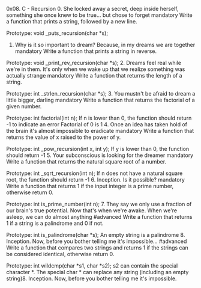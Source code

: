 0x08. C - Recursion
0. She locked away a secret, deep inside herself, something she once knew to be true... but chose to forget
mandatory
Write a function that prints a string, followed by a new line.

Prototype: void _puts_recursion(char *s);
1. Why is it so important to dream? Because, in my dreams we are together
mandatory
Write a function that prints a string in reverse.

Prototype: void _print_rev_recursion(char *s);
2. Dreams feel real while we're in them. It's only when we wake up that we realize something was actually strange
mandatory
Write a function that returns the length of a string.

Prototype: int _strlen_recursion(char *s);
3. You mustn't be afraid to dream a little bigger, darling
mandatory
Write a function that returns the factorial of a given number.

Prototype: int factorial(int n);
If n is lower than 0, the function should return -1 to indicate an error
Factorial of 0 is 1
4. Once an idea has taken hold of the brain it's almost impossible to eradicate
mandatory
Write a function that returns the value of x raised to the power of y.

Prototype: int _pow_recursion(int x, int y);
If y is lower than 0, the function should return -1
5. Your subconscious is looking for the dreamer
mandatory
Write a function that returns the natural square root of a number.

Prototype: int _sqrt_recursion(int n);
If n does not have a natural square root, the function should return -1
6. Inception. Is it possible?
mandatory
Write a function that returns 1 if the input integer is a prime number, otherwise return 0.

Prototype: int is_prime_number(int n);
7. They say we only use a fraction of our brain's true potential. Now that's when we're awake. When we're asleep, we can do almost anything
#advanced
Write a function that returns 1 if a string is a palindrome and 0 if not.

Prototype: int is_palindrome(char *s);
An empty string is a palindrome
8. Inception. Now, before you bother telling me it's impossible...
#advanced
Write a function that compares two strings and returns 1 if the strings can be considered identical, otherwise return 0.

Prototype: int wildcmp(char *s1, char *s2);
s2 can contain the special character *.
The special char * can replace any string (including an empty string)8. Inception. Now, before you bother telling me it's impossible.
